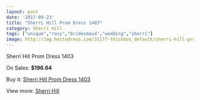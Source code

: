 ```yaml
---
layout: post
date: '2017-09-23'
title: "Sherri Hill Prom Dress 1403"
category: Sherri Hill
tags: ["unique","rosy","bridesmaid","wedding","sherri"]
image: http://img.hectodress.com/31177-thickbox_default/sherri-hill-prom-dress-1403.jpg
---
```

Sherri Hill Prom Dress 1403

On Sales: **$196.64**
<a href="https://www.hectodress.com/sherri-hill/14308-sherri-hill-prom-dress-1403.html"><amp-img layout="responsive" width="600" height="600" src="//img.hectodress.com/31177-thickbox_default/sherri-hill-prom-dress-1403.jpg" alt="Sherri Hill Prom Dress 1403 0" /></a>
<a href="https://www.hectodress.com/sherri-hill/14308-sherri-hill-prom-dress-1403.html"><amp-img layout="responsive" width="600" height="600" src="//img.hectodress.com/31180-thickbox_default/sherri-hill-prom-dress-1403.jpg" alt="Sherri Hill Prom Dress 1403 1" /></a>
<a href="https://www.hectodress.com/sherri-hill/14308-sherri-hill-prom-dress-1403.html"><amp-img layout="responsive" width="600" height="600" src="//img.hectodress.com/31178-thickbox_default/sherri-hill-prom-dress-1403.jpg" alt="Sherri Hill Prom Dress 1403 2" /></a>

Buy it: [Sherri Hill Prom Dress 1403](https://www.hectodress.com/sherri-hill/14308-sherri-hill-prom-dress-1403.html "Sherri Hill Prom Dress 1403")

View more: [Sherri Hill](https://www.hectodress.com/253-sherri-hill "Sherri Hill")
